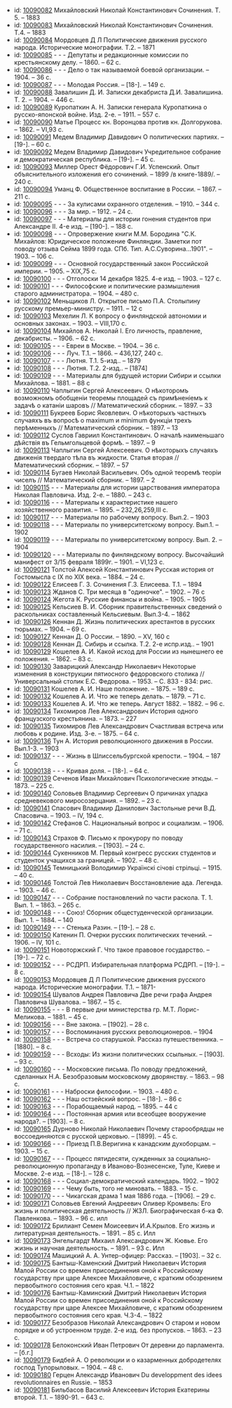 <ul>
<li>id: <a href="http://books.e-heritage.ru/book/10090082">10090082</a>	Михайловский Николай Константинович Сочинения. Т. 5. – 1883</li>
<li>id: <a href="http://books.e-heritage.ru/book/10090083">10090083</a>	Михайловский Николай Константинович Сочинения. Т.4. – 1883</li>
<li>id: <a href="http://books.e-heritage.ru/book/10090084">10090084</a>	Мордовцев Д Л Политические движения русского народа. Исторические монографии. Т.2. – 1871</li>
<li>id: <a href="http://books.e-heritage.ru/book/10090085">10090085</a>	- - - Депутаты и редакционные комиссии по крестьянскому делу. – 1860. – 62 с.</li>
<li>id: <a href="http://books.e-heritage.ru/book/10090086">10090086</a>	- - - Дело о так называемой боевой организации. – 1904. – 36 с.</li>
<li>id: <a href="http://books.e-heritage.ru/book/10090087">10090087</a>	- - - Молодая Россия. – [18-]. – 149 с.</li>
<li>id: <a href="http://books.e-heritage.ru/book/10090088">10090088</a>	Завалишин Д. И. Записки декабриста Д.И. Завалишина. Т. 2. – 1904. – 446 с.</li>
<li>id: <a href="http://books.e-heritage.ru/book/10090089">10090089</a>	Куропаткин А. Н. Записки генерала Куропаткина о русско-японской войне. Изд. 2-е. – 1911. – 557 с.</li>
<li>id: <a href="http://books.e-heritage.ru/book/10090090">10090090</a>	Матье Процесс кн. Воронцова против кн. Долгорукова. – 1862. – VI,93 с.</li>
<li>id: <a href="http://books.e-heritage.ru/book/10090091">10090091</a>	Медем Владимир Давидович О политических партиях. – [19-]. – 60 с.</li>
<li>id: <a href="http://books.e-heritage.ru/book/10090092">10090092</a>	Медем Владимир Давидович Учредительное собрание и демократическая республика. – [19-]. – 45 с.</li>
<li>id: <a href="http://books.e-heritage.ru/book/10090093">10090093</a>	Миллер Орест Фёдорович Г.И. Успенский. Опыт объяснительного изложения его сочинений. – 1899 /в книге-1889/. – 240 с.</li>
<li>id: <a href="http://books.e-heritage.ru/book/10090094">10090094</a>	Уманц Ф. Общественное воспитание в России. – 1867. – 211 с.</li>
<li>id: <a href="http://books.e-heritage.ru/book/10090095">10090095</a>	- - - За кулисами охранного отделения. – 1910. – 344 с.</li>
<li>id: <a href="http://books.e-heritage.ru/book/10090096">10090096</a>	- - - За мир. – 1912. – 24 с.</li>
<li>id: <a href="http://books.e-heritage.ru/book/10090097">10090097</a>	- - - Материалы для истории гонения студентов при Александре II. 4-е изд. – [190-]. – 188 с.</li>
<li>id: <a href="http://books.e-heritage.ru/book/10090098">10090098</a>	- - - Опровержение книги М.М. Бородина "С.К. Михайлов: Юридическое положение Финляндии. Заметки пот поводу отзыва Сейма 1899 года. СПб. Тип. А.С.Суворина…1901". – 1903. – 106 с.</li>
<li>id: <a href="http://books.e-heritage.ru/book/10090099">10090099</a>	- - - Основной государственный закон Российской империи. – 1905. – XIX,75 с.</li>
<li>id: <a href="http://books.e-heritage.ru/book/10090100">10090100</a>	- - - Отголоски 14 декабря 1825. 4-е изд. – 1903. – 127 с.</li>
<li>id: <a href="http://books.e-heritage.ru/book/10090101">10090101</a>	- - - Философские и политические размышления старого администратора. – 1904. – 480 с.</li>
<li>id: <a href="http://books.e-heritage.ru/book/10090102">10090102</a>	Меньщиков Л. Открытое письмо П.А. Столыпину русскому премьер-министру. – 1911. – 12 с</li>
<li>id: <a href="http://books.e-heritage.ru/book/10090103">10090103</a>	Мехелин Л. К вопросу о финляндской автономии и основных законах. – 1903. – VIII,170 с.</li>
<li>id: <a href="http://books.e-heritage.ru/book/10090104">10090104</a>	Михайлов А. Николай I. Его личность, правление, декабристы. – 1906. – 62 с.</li>
<li>id: <a href="http://books.e-heritage.ru/book/10090105">10090105</a>	- - - Евреи в Москве. – 1904. – 36 с.</li>
<li>id: <a href="http://books.e-heritage.ru/book/10090106">10090106</a>	- - - Луч. Т.1. – 1866. – 436,127, 240 с.</li>
<li>id: <a href="http://books.e-heritage.ru/book/10090107">10090107</a>	- - - Лютня. Т.1. 5-изд.. – 1879</li>
<li>id: <a href="http://books.e-heritage.ru/book/10090108">10090108</a>	- - - Лютня. Т.2. 2-изд.. – [1874]</li>
<li>id: <a href="http://books.e-heritage.ru/book/10090109">10090109</a>	- - - Материалы для будущей истории Сибири и ссылки Михайлова. – 1881. – 88 с</li>
<li>id: <a href="http://books.e-heritage.ru/book/10090110">10090110</a>	Чаплыгин Сергей Алексеевич. О нѣкоторомъ возможномъ обобщенiи теоремы площадей съ примѣненiемъ к задачѣ о катанiи шаровъ // Математический сборник. – 1897. – 33</li>
<li>id: <a href="http://books.e-heritage.ru/book/10090111">10090111</a>	Букреев Борис Яковлевич. О нѣкоторыхъ частныхъ случаяхъ въ вопросѣ о maximum и minimum функцiи трехъ перѣменныхъ // Математический сборник. – 1897. – 13</li>
<li>id: <a href="http://books.e-heritage.ru/book/10090112">10090112</a>	Суслов Гавриил Константинович. О началѣ наименьшаго дѣйствiя въ Гельмгольцевой формѣ. – 1897. – 9</li>
<li>id: <a href="http://books.e-heritage.ru/book/10090113">10090113</a>	Чаплыгин Сергей Алексеевич. О нѣкоторыхъ случаяхъ движенiя твердаго тѣла въ жидкости. Статья вторая // Математический сборник. – 1897. – 57</li>
<li>id: <a href="http://books.e-heritage.ru/book/10090114">10090114</a>	Бугаев Николай Васильевич. Объ одной теоремѣ теорiи чиселъ // Математический сборник. – 1897. – 2</li>
<li>id: <a href="http://books.e-heritage.ru/book/10090115">10090115</a>	- - - Материалы для истории царствования императора Николая Павловича. Изд. 2-е. – 1880. – 243 с.</li>
<li>id: <a href="http://books.e-heritage.ru/book/10090116">10090116</a>	- - - Материалы к характеристике нашего хозяйственного развития. – 1895. – 232,26,259,III c.</li>
<li>id: <a href="http://books.e-heritage.ru/book/10090117">10090117</a>	- - - Материалы по рабочему вопросу. Вып.2. – 1903</li>
<li>id: <a href="http://books.e-heritage.ru/book/10090118">10090118</a>	- - - Материалы по университетскому вопросу. Вып.1. – 1902</li>
<li>id: <a href="http://books.e-heritage.ru/book/10090119">10090119</a>	- - - Материалы по университетскому вопросу. Вып. 2. – 1904</li>
<li>id: <a href="http://books.e-heritage.ru/book/10090120">10090120</a>	- - - Материалы по финляндскому вопросу. Высочайший манифест от 3/15 февраля 1899г. – 1901. – VI,123 с.</li>
<li>id: <a href="http://books.e-heritage.ru/book/10090121">10090121</a>	Толстой Алексей Константинович Русская история от Гостомысла с IX по XIX века. – 1884. – 24 с.</li>
<li>id: <a href="http://books.e-heritage.ru/book/10090122">10090122</a>	Елисеев Г. З. Сочинения Г.З. Елисеева. Т.1. – 1894</li>
<li>id: <a href="http://books.e-heritage.ru/book/10090123">10090123</a>	Жданов С. Три месяца в "одиночке". – 1902. – 76 с</li>
<li>id: <a href="http://books.e-heritage.ru/book/10090124">10090124</a>	Жегота К. Русские финансы и война. – 1905. – 1905</li>
<li>id: <a href="http://books.e-heritage.ru/book/10090125">10090125</a>	Кельсиев В. И. Сборник правительственных сведений о раскольниках cоставленный Кельсиевым. Вып.3-4. – 1862</li>
<li>id: <a href="http://books.e-heritage.ru/book/10090126">10090126</a>	Кеннан Д. Жизнь политических арестантов в русских тюрьмах. – 1904. – 69 с.</li>
<li>id: <a href="http://books.e-heritage.ru/book/10090127">10090127</a>	Кеннан Д. О России. – 1890. – XV, 160 с</li>
<li>id: <a href="http://books.e-heritage.ru/book/10090128">10090128</a>	Кеннан Д. Сибирь и ссылка. Т.2. 2-е испр.изд.. – 1901</li>
<li>id: <a href="http://books.e-heritage.ru/book/10090129">10090129</a>	Кошелев А. И. Какой исход для России из нынешнего ее положения. – 1862. – 83 с.</li>
<li>id: <a href="http://books.e-heritage.ru/book/10090130">10090130</a>	Заварицкий Александр Николаевич Некоторые изменения в конструкции пятиосного федоровского столика // Универсальный столик Е.С. Федорова. – 1953. – С. 833 - 834: рис.</li>
<li>id: <a href="http://books.e-heritage.ru/book/10090131">10090131</a>	Кошелев А. И. Наше положение. – 1875. – 189 с.</li>
<li>id: <a href="http://books.e-heritage.ru/book/10090132">10090132</a>	Кошелев А. И. Что же теперь делать. – 1879. – 71 с.</li>
<li>id: <a href="http://books.e-heritage.ru/book/10090133">10090133</a>	Кошелев А. И. Что же теперь. Август 1882. – 1882. – 96 с.</li>
<li>id: <a href="http://books.e-heritage.ru/book/10090134">10090134</a>	Тихомиров Лев Александрович История одного французского крестьянина. – 1873. – 227</li>
<li>id: <a href="http://books.e-heritage.ru/book/10090135">10090135</a>	Тихомиров Лев Александрович Счастливая встреча или любовь к родине. Изд. 3-е. – 1875. – 64 с.</li>
<li>id: <a href="http://books.e-heritage.ru/book/10090136">10090136</a>	Тун А. История революционного движения в России. Вып.1-3. – 1903</li>
<li>id: <a href="http://books.e-heritage.ru/book/10090137">10090137</a>	- - - Жизнь в Шлиссельбургской крепости. – 1904. – 187 с</li>
<li>id: <a href="http://books.e-heritage.ru/book/10090138">10090138</a>	- - - Кривая доля. – [18-]. – 64 с.</li>
<li>id: <a href="http://books.e-heritage.ru/book/10090139">10090139</a>	Сеченов Иван Михайлович Психологические этюды. – 1873. – 225 с.</li>
<li>id: <a href="http://books.e-heritage.ru/book/10090140">10090140</a>	Соловьев Владимир Сергеевич О причинах упадка средневекового миросозерцания. – 1892. – 23 с.</li>
<li>id: <a href="http://books.e-heritage.ru/book/10090141">10090141</a>	Спасович Владимир Данилович Застольные речи В.Д. Спасовича. – 1903. – IV, 194 с.</li>
<li>id: <a href="http://books.e-heritage.ru/book/10090142">10090142</a>	Стефанов С. Национальный вопрос и социализм. – 1906. – 71 с.</li>
<li>id: <a href="http://books.e-heritage.ru/book/10090143">10090143</a>	Страхов Ф. Письмо к прокурору по поводу государственного насилия. – [1903]. – 24 с.</li>
<li>id: <a href="http://books.e-heritage.ru/book/10090144">10090144</a>	Сукенников М. Первый конгресс русских студентов и студенток учащихся за границей. – 1902. – 48 с.</li>
<li>id: <a href="http://books.e-heritage.ru/book/10090145">10090145</a>	Темницький Володимир Українскi сiчовi стрiльцi. – 1915. – 40 с.</li>
<li>id: <a href="http://books.e-heritage.ru/book/10090146">10090146</a>	Толстой Лев Николаевич Восстановление ада. Легенда. – 1903. – 46 с.</li>
<li>id: <a href="http://books.e-heritage.ru/book/10090147">10090147</a>	- - - Собрание постановлений по части раскола. Т. 1. Вып. 1. – 1863. – 265 с.</li>
<li>id: <a href="http://books.e-heritage.ru/book/10090148">10090148</a>	- - - Союз! Сборник общестуденческой организации. Вып. 1. – 1884. – 140</li>
<li>id: <a href="http://books.e-heritage.ru/book/10090149">10090149</a>	- - - Стенька Разин. – [19-]. – 28 с.</li>
<li>id: <a href="http://books.e-heritage.ru/book/10090150">10090150</a>	Катенин П. Очерки русских политических течений. – 1906. – IV, 101 с.</li>
<li>id: <a href="http://books.e-heritage.ru/book/10090151">10090151</a>	Новоторжский Г. Что такое правовое государство. – [19-]. – 72 с.</li>
<li>id: <a href="http://books.e-heritage.ru/book/10090152">10090152</a>	- - - РСДРП. Избирательная платформа РСДРП. – [19-]. – 8 с.</li>
<li>id: <a href="http://books.e-heritage.ru/book/10090153">10090153</a>	Мордовцев Д Л Политические движения русского народа. Исторические монографии. Т.1. – 1871-</li>
<li>id: <a href="http://books.e-heritage.ru/book/10090154">10090154</a>	Шувалов Андрея Павловича Две речи графа Андрея Павловича Шувалова. – 1867. – 15 с.</li>
<li>id: <a href="http://books.e-heritage.ru/book/10090155">10090155</a>	- - - В первые дни министерства гр. М.Т. Лорис-Меликова. – 1881. – 45 с.</li>
<li>id: <a href="http://books.e-heritage.ru/book/10090156">10090156</a>	- - - Вне закона. – [1902]. – 28 с.</li>
<li>id: <a href="http://books.e-heritage.ru/book/10090157">10090157</a>	- - - Воспоминания русских революционеров. – 1904</li>
<li>id: <a href="http://books.e-heritage.ru/book/10090158">10090158</a>	- - - Встреча со старушкой. Рассказ путешественника. – [1880]. – 8 с.</li>
<li>id: <a href="http://books.e-heritage.ru/book/10090159">10090159</a>	- - - Всходы: Из жизни политических ссыльных. – [1903]. – 93 с.</li>
<li>id: <a href="http://books.e-heritage.ru/book/10090160">10090160</a>	- - - Московские письма. По поводу предложений, сделанных Н.А. Безобразовым московскому дворянству. – 1863. – 98 с.</li>
<li>id: <a href="http://books.e-heritage.ru/book/10090161">10090161</a>	- - - Наброски философии. – 1903. – 480 с.</li>
<li>id: <a href="http://books.e-heritage.ru/book/10090162">10090162</a>	- - - Наш остзейский вопрос. – [18-]. – 86 с</li>
<li>id: <a href="http://books.e-heritage.ru/book/10090163">10090163</a>	- - - Порабощаемый народ. – 1895. – 44 с</li>
<li>id: <a href="http://books.e-heritage.ru/book/10090164">10090164</a>	- - - Постоянная армия или всеобщее вооружение народа?. – [1903]. – 8 с.</li>
<li>id: <a href="http://books.e-heritage.ru/book/10090165">10090165</a>	Дурново Николай Николаевич Почему старообрядцы не воссоединяются с русской церковью. – [1899]. – 45 с.</li>
<li>id: <a href="http://books.e-heritage.ru/book/10090166">10090166</a>	- - - Приезд П.В.Веригина к канадским духоборцам. – 1903. – 15 с.</li>
<li>id: <a href="http://books.e-heritage.ru/book/10090167">10090167</a>	- - - Процесс пятидесяти, сужденных за социально-революционную пропаганду в Иваново-Вознесенске, Туле, Киеве и Москве. 2-е изд. – [18-]. – 128 с.</li>
<li>id: <a href="http://books.e-heritage.ru/book/10090168">10090168</a>	- - - Социал-демократический календарь. 1902. – 1902</li>
<li>id: <a href="http://books.e-heritage.ru/book/10090169">10090169</a>	- - - Чему быть, того не миновать. – 1883. – 15 с.</li>
<li>id: <a href="http://books.e-heritage.ru/book/10090170">10090170</a>	- - - Чикагская драма 1 мая 1886 года. – [1906]. – 29 с.</li>
<li>id: <a href="http://books.e-heritage.ru/book/10090171">10090171</a>	Соловьев Евгений Андреевич Оливер Кромвель: Его жизнь и политическая деятельность // ЖЗЛ. Биографическая б-ка Ф. Павленкова. – 1893. – 96 с. илл</li>
<li>id: <a href="http://books.e-heritage.ru/book/10090172">10090172</a>	Брилиант Семен Моисеевич И.А.Крылов. Его жизнь и литературная деятельность. – 1891. – 85 с. Илл</li>
<li>id: <a href="http://books.e-heritage.ru/book/10090173">10090173</a>	Энгельгардт Михаил Александрович Ж. Кювье. Его жизнь и научная деятельность. – 1891. – 93 с. Илл</li>
<li>id: <a href="http://books.e-heritage.ru/book/10090174">10090174</a>	Машицкий А. А. Унтер-офицер: Рассказ. – [1903]. – 32 с.</li>
<li>id: <a href="http://books.e-heritage.ru/book/10090175">10090175</a>	Бантыш-Каменский Дмитрий Николаевич История Малой России со времен присоединения оной к Российскому государству при царе Алексее Михайловиче, с кратким обозрением первобытного состояния сего края. Ч.1. – 1822</li>
<li>id: <a href="http://books.e-heritage.ru/book/10090176">10090176</a>	Бантыш-Каминский Дмитрий Николаевич История Малой России со времен присоединения оной к Российскому государству при царе Алексее Михайловиче, с кратким обозрением первобытного состояния сего края. Ч.3-4. – 1822</li>
<li>id: <a href="http://books.e-heritage.ru/book/10090177">10090177</a>	Безобразов Николай Александрович О старом и новом порядке и об устроенном труде. 2-е изд. без пропусков. – 1863. – 23 с.</li>
<li>id: <a href="http://books.e-heritage.ru/book/10090178">10090178</a>	Белоконский Иван Петрович От деревни до парламента. – [б.г.]</li>
<li>id: <a href="http://books.e-heritage.ru/book/10090179">10090179</a>	Бидбей А. О революции и о казарменных добродетелях господ Тупорыловых. – 1904. – 48 с.</li>
<li>id: <a href="http://books.e-heritage.ru/book/10090180">10090180</a>	Герцен Александр Иванович Du developpment des idees revolutionnaires en Russie. – 1853</li>
<li>id: <a href="http://books.e-heritage.ru/book/10090181">10090181</a>	Бильбасов Василий Алексеевич История Екатерины второй. Т.1. – 1890-91. – 643 с.</li>
</ul>
